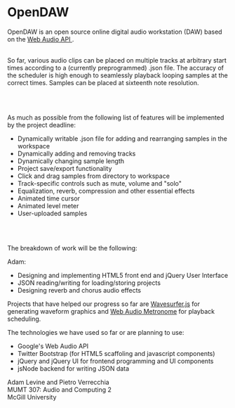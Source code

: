 OpenDAW
=======

<p>
OpenDAW is an open source online digital audio workstation (DAW) based on the 
<a href = https://dvcs.w3.org/hg/audio/raw-file/tip/webaudio/specification.html target = "blank">Web Audio API </a>.

<br>
<br>

So far, various audio clips can be placed on multiple tracks at arbitrary start times according to a 
(currently preprogrammed) .json file. The accuracy of the scheduler is high enough to seamlessly playback looping samples
at the correct times. Samples can be placed at sixteenth note resolution. 

<br>
<br>

As much as possible from the following list of features will be implemented by the project deadline:

<ul>
  <li>Dynamically writable .json file for adding and rearranging samples in the workspace</li>
  <li>Dynamically adding and removing tracks</li>
  <li>Dynamically changing sample length</li>
  <li>Project save/export functionality</li>
  <li>Click and drag samples from directory to workspace</li>
  <li>Track-specific controls such as mute, volume and "solo"</li>
  <li>Equalization, reverb, compression and other essential effects</li>
  <li>Animated time cursor</li>
  <li>Animated level meter</li>
  <li>User-uploaded samples</li>
</ul>

<br>
<br>

<p>The breakdown of work will be the following:</p>
Adam:
<ul>
  <li>Designing and implementing HTML5 front end and jQuery User Interface</li>
  <li>JSON reading/writing for loading/storing projects</li>
  <li>Designing reverb and chorus audio effects</li>
</ul>


Projects that have helped our progress so far are 
<a href = https://github.com/katspaugh/wavesurfer.js target="blank"> Wavesurfer.js</a> for generating waveform graphics and
<a href = https://github.com/cwilso/metronome target="blank">Web Audio Metronome</a> for playback scheduling.
</p>

The technologies we have used so far or are planning to use:
<ul>
  <li>Google's Web Audio API</li>
  <li>Twitter Bootstrap (for HTML5 scaffoling and javascript components)</li>
  <li>jQuery and jQuery UI for frontend programming and UI components</li>
  <li>jsNode backend for writing JSON data</li>
</ul>

Adam Levine and Pietro Verrecchia <br>
MUMT 307: Audio and Computing 2 <br>
McGill University
